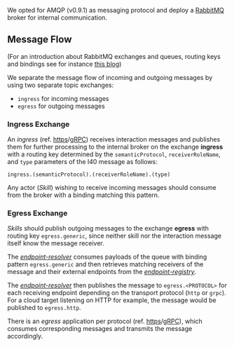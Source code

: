 We opted for AMQP (v0.9.1) as messaging protocol and deploy a [RabbitMQ](https://www.rabbitmq.com/) broker for internal communication.


## Message Flow
(For an introduction about RabbitMQ exchanges and queues, routing keys and bindings see for instance [this blog](https://www.cloudamqp.com/blog/2015-09-03-part4-rabbitmq-for-beginners-exchanges-routing-keys-bindings.html))

We separate the message flow of incoming and outgoing messages by using two separate topic exchanges:
- `ingress` for incoming messages
- `egress` for outgoing messages

### Ingress Exchange

An _ingress_ (ref. [https](https-endpoint-ingress.md)/[gRPC](grpc-endpoint-ingress.md)) receives interaction messages and publishes them for further processing to the internal broker on the exchange __ingress__ with a routing key determined by the `semanticProtocol`, `receiverRoleName`, and `type` parameters of the I40 message as follows:
```
ingress.(semanticProtocol).(receiverRoleName).(type)
```

Any actor (_Skill_) wishing to receive incoming messages should consume from the broker with a binding matching this pattern.


### Egress Exchange

_Skills_ should publish outgoing messages to the exchange __egress__ with routing key `egress.generic`, since neither skill nor the interaction message itself know the message receiver.

The [_endpoint-resolver_](./endpoint-resolver.md) consumes payloads of the queue with binding pattern `egress.generic` and then retrieves matching receivers of the message and their external endpoints from the [_endpoint-registry_](./endpoint-registry.md).

The [_endpoint-resolver_](./endpoint-resolver.md) then publishes the message to `egress.<PROTOCOL>` for each receiving endpoint depending on the transport protocol (`http` or `grpc`). For a cloud target listening on HTTP for example, the message would be published to `egress.http`.

There is an _egress_ application per protocol (ref. [https](https-endpoint-egress.md)/[gRPC](grpc-endpoint-egress.md)), which consumes corresponding messages and transmits the message accordingly.
